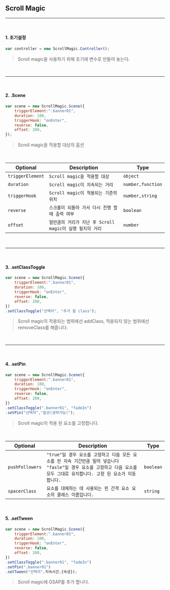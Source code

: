 ## Scroll Magic
---
<br>

#### 1. 초기설정

```javascript
var controller = new ScrollMagic.Controller();
```

>Scroll magic을 사용하기 위해 초기에 변수로 만들어 놓는다.

<br>

---
<br>

#### 2. .Scene

```javascript
var scene = new ScrollMagic.Scene({
    triggerElement:".banner01",
    duration: 100,
    triggerHook: "onEnter",
    reverse: false,
    offset: 200,
});
```

>Scroll magic을 적용할 대상의 옵션

<br>

Optional        | Description                 |Type
----------------|-----------------------------|---------------------------------
`triggerElement`| `Scroll magic을 적용할 대상` | `object`
`duration`      | `Scroll magic이 지속되는 거리`| `number,function`
`triggerHook`   | `Scroll magic이 적용되는 기준의 위치`|`number,string`
`reverse`       | `스크롤이 되돌아 가서 다시 진행 할 때 출력 여부`|`boolean`
`offset`        | `얼만큼의 거리가 지난 후 Scroll magic이 실행 될지의 거리`|`number`

<br>

---
<br>

#### 3. .setClassToggle

```javascript
var scene = new ScrollMagic.Scene({
    triggerElement:".banner01",
    duration: 100,
    triggerHook: "onEnter",
    reverse: false,
    offset: 200,
})
.setClassToggle("선택자", "추가 할 class");
```
>Scroll magic이 적용되는 범위에선 addClass, 적용되지 않는 범위에선 removeClass를 해줍니다.

<br>

---

<br>

#### 4. .setPin

```javascript
var scene = new ScrollMagic.Scene({
    triggerElement:".banner01",
    duration: 100,
    triggerHook: "onEnter",
    reverse: false,
    offset: 200,
})
.setClassToggle(".banner01", "fadeIn")
.setPin("선택자","옵션(생략가능)");
```

>Scroll magic이 적용 된 요소를 고정합니다.

<br>

Optional        | Description                 |Type
----------------|-----------------------------|---------------------------------
`pushFollowers`| `"true"일 경우 요소를 고정하고 다음 모든 요소를 ​​핀 지속 기간만큼 밀어 넣습니다 "fasle"일 경우 요소를 고정하고 다음 요소를 모두 그대로 유지합니다. 고정 된 요소가 이동합니다. ` | `boolean`
`spacerClass`      | `요소를 대체하는 데 사용되는 핀 간격 요소 요소의 클래스 이름입니다.`| `string`

<br>

#### 5. .setTween

```javascript
var scene = new ScrollMagic.Scene({
    triggerElement:".banner01",
    duration: 100,
    triggerHook: "onEnter",
    reverse: false,
    offset: 200,
})
.setClassToggle(".banner01", "fadeIn")
.setPin(".banner01")
.setTween("선택자",지속시간,{속성});
```

>Scroll magic에 GSAP를 추가 합니다.
